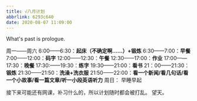 ```yaml
---
title: √八月计划
abbrlink: 6293c640
date: 2020-08-07 11:09:00
---
```

What's past is prologue.

<!--more-->

周一——周六
6:00——6:30：**起床（不确定啊……）+锻炼**
6:30——7:00：**早餐**
7:00——12:00：**码字**
12:00——12:30：**午餐**
12:30——17:00：**作业**
17:00——17:30：**晚餐**
17:30:——19:30：**练字**
19:30——21:00：**看书**
21：00——21:30：**锻炼**
21:30——21:50：**洗澡+洗衣服**
21:50——22:00：**看一个新闻/看几句话/看一个小故事/看一篇文章/听一小段英语听力**
周日：
早睡早起

接下来可能还有网课，补习什么的，所以计划随时都会被打乱。
望天。

